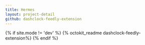```yaml
---
title: Hermes
layout: project-detail
github: dashclock-feedly-extension
---
```


{% if site.mode != 'dev' %}
{% octokit_readme dashclock-feedly-extension%}
{% endif %}
